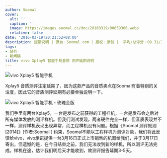 ```yaml
---
author: Soomal
cover:
  alt: ''
  caption: ''
  image: https://images.soomal.cc/doc/20160319/00059306.webp
  relative: false
date: '2016-03-19T20:21:52+08:00'
description: 延期说明 | 源自：Soomal.com | 版权：原创 |  平均/总评分：09.31/121
tags:
- 站务
- 新闻稿
title: vivo Xplay5 智能手机音质 测评延期说明
---
```


![vivo Xplay5 智能手机](https://images.soomal.cc/doc/20160309/00058908.webp)



Xplay5 音质测评注定延期了，因为这款产品的音质卖点在Soomal有着特别的关注度，因此它的音质测评延期有必要单独说明一下。

![vivo Xplay5 智能手机 - 玫瑰金版](https://images.soomal.cc/doc/20160309/00058881.webp)




我们手里有两台Xplay5，一台是发布之前获得的工程样机，一台是发布会之后对所有媒体发放的测评样机。但我们测试发现，两者硬件完全一样，但音质表现并不一样，测评样机表现出现异常，而工程样机没有问题。根据《Soomal 测评规则 [2014]》[作者:Soomal ]
约束，Soomal不能以工程样机为测评对象，我们将此反馈给vivo，vivo承诺提供一台3月16日正式上市销售的机器给我们，并于3月17日寄出，但遗憾的是，在今日结束之前，我们无法收到新的样机，所以测评无法完成。样机在途，估计我们明后天才能收到，故测评报告延期3-5天。